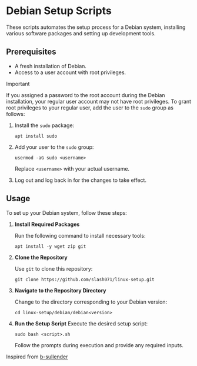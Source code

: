# Debian Setup Scripts

These scripts automates the setup process for a Debian system, installing various software packages and setting up development tools.

## Prerequisites

- A fresh installation of Debian.
- Access to a user account with root privileges.

> [!Important]
> If you assigned a password to the root account during the Debian installation, your regular user account may not have root privileges. To grant root privileges to your regular user, add the user to the `sudo` group as follows:

1. Install the `sudo` package:

   ```shell
   apt install sudo
   ```

2. Add your user to the `sudo` group:

   ```shell
   usermod -aG sudo <username>
   ```

   Replace `<username>` with your actual username.

3. Log out and log back in for the changes to take effect.

## Usage

To set up your Debian system, follow these steps:

1. **Install Required Packages**

   Run the following command to install necessary tools:

   ```shell
   apt install -y wget zip git
   ```

2. **Clone the Repository**

   Use `git` to clone this repository:

   ```shell
   git clone https://github.com/slash071/linux-setup.git
   ```

3. **Navigate to the Repository Directory**

   Change to the directory corresponding to your Debian version:

   ```shell
   cd linux-setup/debian/debian<version>
   ```

4. **Run the Setup Script**
   Execute the desired setup script:

   ```shell
   sudo bash <script>.sh
   ```

   Follow the prompts during execution and provide any required inputs.

Inspired from [b-sullender](https://github.com/b-sullender/debian-setup)
